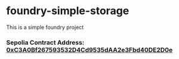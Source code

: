 # foundry-simple-storage

This is a simple foundry project

### Sepolia Contract Address: [0xC3A0Bf267593532D4Cd9535dAA2e3Fbd40DE2D0e](https://sepolia.etherscan.io/address/0xC3A0Bf267593532D4Cd9535dAA2e3Fbd40DE2D0e)
